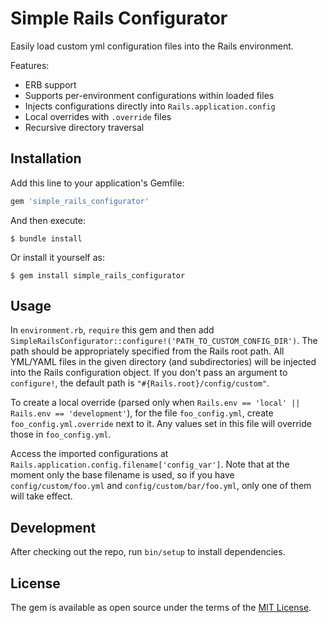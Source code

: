 # Simple Rails Configurator

Easily load custom yml configuration files into the Rails environment.

Features:

- ERB support
- Supports per-environment configurations within loaded files
- Injects configurations directly into `Rails.application.config`
- Local overrides with `.override` files
- Recursive directory traversal

## Installation

Add this line to your application's Gemfile:

```ruby
gem 'simple_rails_configurator'
```

And then execute:

    $ bundle install

Or install it yourself as:

    $ gem install simple_rails_configurator

## Usage

In `environment.rb`, `require` this gem and then add `SimpleRailsConfigurator::configure!('PATH_TO_CUSTOM_CONFIG_DIR')`. The path should be appropriately specified from the Rails root path. All YML/YAML files in the given directory (and subdirectories) will be injected into the Rails configuration object. If you don't pass an argument to `configure!`, the default path is `"#{Rails.root}/config/custom"`.

To create a local override (parsed only when `Rails.env == 'local' || Rails.env == 'development'`), for the file `foo_config.yml`, create `foo_config.yml.override` next to it. Any values set in this file will override those in `foo_config.yml`.

Access the imported configurations at `Rails.application.config.filename['config_var']`. Note that at the moment only the base filename is used, so if you have `config/custom/foo.yml` and `config/custom/bar/foo.yml`, only one of them will take effect.

## Development

After checking out the repo, run `bin/setup` to install dependencies. 

## License

The gem is available as open source under the terms of the [MIT License](https://opensource.org/licenses/MIT).

